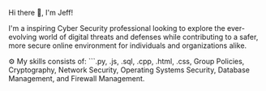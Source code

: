 Hi there 👋, I'm Jeff!

I'm a inspiring Cyber Security professional looking to explore the ever-evolving world of digital threats and defenses while contributing to a safer, more secure online environment for individuals and organizations alike.

⚙️ My skills consists of: ```.py, .js, .sql, .cpp, .html, .css, Group Policies, Cryptography, Network Security, Operating Systems Security, Database Management, and Firewall Management.
